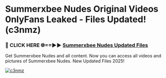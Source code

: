 # Summerxbee Nudes Original Videos 0nlyFans Leaked - Files Updated! (c3nmz)

<h3>🔴 CLICK HERE 🌐==►► <a href="https://tinyurl.com/5h6xmrr3" rel="nofollow">Summerxbee Nudes Updated Files</a></h3>

Get Summerxbee Nudes and all content. Now you can access all videos and pictures of Summerxbee Nudes. New Updated Files 2025!

[![c3nmz](https://i.imgur.com/KVD873Z.gif)](https://tinyurl.com/5h6xmrr3)
